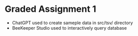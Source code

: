 # Graded Assignment 1

* ChatGPT used to create sameple data in src/tsv/ directory
* BeeKeeper Studio used to interactively query database
